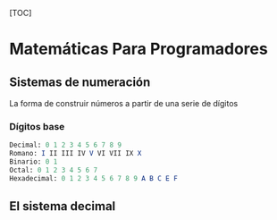 [TOC]



# Matemáticas Para Programadores  

## Sistemas de numeración 

La forma de construir números  a partir de una serie de dígitos 

### Dígitos base 

```mathematica
Decimal: 0 1 2 3 4 5 6 7 8 9  		
Romano: I II III IV V VI VII IX X 	
Binario: 0 1 
Octal: 0 1 2 3 4 5 6 7
Hexadecimal: 0 1 2 3 4 5 6 7 8 9 A B C E F
```

## El sistema decimal 

